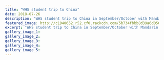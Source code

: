 ```yaml
---
title: "WHS student trip to China"
date: 2018-07-26
description: "WHS student trip to China in September/October with Mandarin teacher Beck Ding..."
featured_image: http://c1940652.r52.cf0.rackcdn.com/5b734fbbb8d39a6d05000a7f/Beck-Ding-china-trip-300RCP.gif
excerpt: "WHS student trip to China in September/October with Mandarin teacher Beck Ding."
gallery_image_1: 
gallery_image_2: 
gallery_image_3: 
gallery_image_4: 
gallery_image_5: 
---
```

